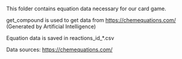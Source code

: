 This folder contains equation data necessary for our card game. 

get_compound is used to get data from https://chemequations.com/  (Generated by Artificial Intelligence)

Equation data is saved in reactions_id_*.csv 

Data sources: https://chemequations.com/
